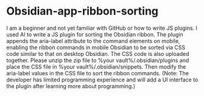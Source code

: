# Obsidian-app-ribbon-sorting
I am a beginner and not yet familiar with GitHub or how to write JS plugins. I used AI to write a JS plugin for sorting the Obsidian ribbon. The plugin appends the aria-label attribute to the command elements on mobile, enabling the ribbon commands in mobile Obsidian to be sorted via CSS code similar to that on desktop Obsidian. The CSS code is also uploaded together.
Please unzip the zip file to %your vault%/.obsidian/plugins and place the CSS file in %your vault%/.obsidian/snippets. Then modify the aria-label values in the CSS file to sort the ribbon commands. (Note: The developer has limited programming experience and will add a UI interface to the plugin after learning more about programming.)
